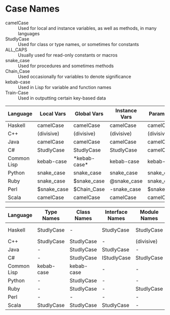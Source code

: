 
# Case Names

<dl>
    <dt>camelCase</dt>
    <dd>Used for local and instance variables, as well as methods, in many languages</dd>
    <dt>StudlyCase</dt>
    <dd>Used for class or type names, or sometimes for constants</dd>
    <dt>ALL_CAPS</dt>
    <dd>Usually used for read-only constants or macros</dd>
    <dt>snake_case</dt>
    <dd>Used for procedures and sometimes methods</dd>
    <dt>Chain_Case</dt>
    <dd>Used occasionally for variables to denote significance</dd>
    <dt>kebab-case</dt>
    <dd>Used in Lisp for variable and function names</dd>
    <dt>Train-Case</dt>
    <dd>Used in outputting certain key-based data</dd>
</dl>

| Language    | Local Vars   | Global Vars    | Instance Vars | Parameters   | Constants    |
| ----------- | ------------ | -------------- | ------------- | ------------ | ------------ |
| Haskell     | camelCase    | camelCase      | camelCase     | camelCase    | camelCase    |
| C++         | (divisive)   | (divisive)     | (divisive)    | (divisive)   | ALL\_CAPS    |
| Java        | camelCase    | camelCase      | camelCase     | camelCase    | ALL\_CAPS    |
| C#          | StudlyCase   | StudlyCase     | StudlyCase    | camelCase    | StudlyCase   |
| Common Lisp | kebab-case   | \*kebab-case\* | kebab-case    | kebab-case   | +kebab-case+ |
| Python      | snake\_case  | snake\_case    | snake\_case   | snake\_case  | ALL\_CAPS    |
| Ruby        | snake\_case  | $snake\_case   | @snake\_case  | snake\_case  | ALL\_CAPS    |
| Perl        | $snake\_case | $Chain\_Case   | -snake\_case  | $snake\_case | $ALL\_CAPS   |
| Scala       | camelCase    | camelCase      | camelCase     | camelCase    | StudlyCase   |

| Language    | Type Names | Class Names | Interface Names | Module Names | Package Names |
| ----------- | ---------- | ----------- | --------------- | ------------ | ------------- |
| Haskell     | StudlyCase | -           | StudlyCase      | StudlyCase   | kebab-case    |
| C++         | StudlyCase | StudlyCase  | -               | (divisive)   | -             |
| Java        | -          | StudlyCase  | StudlyCase      | -            | snake\_case   |
| C#          | -          | StudlyCase  | IStudlyCase     | StudlyCase   | StudlyCase    |
| Common Lisp | kebab-case | kebab-case  | -               | -            | kebab-case    |
| Python      | -          | StudlyCase  | -               | -            | snake\_case   |
| Ruby        | -          | StudlyCase  | -               | StudlyCase   | snake\_case   |
| Perl        | -          | -           | -               | -            | StudlyCase    |
| Scala       | StudlyCase | StudlyCase  | StudlyCase      | -            | snake\_case   |
